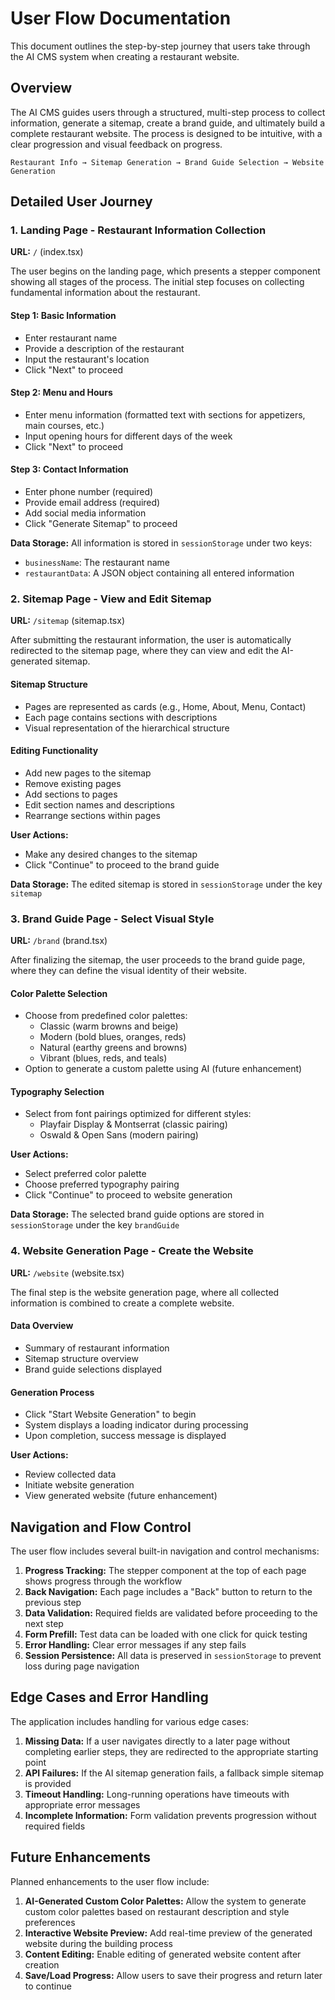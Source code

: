 # User Flow Documentation

This document outlines the step-by-step journey that users take through the AI CMS system when creating a restaurant website.

## Overview

The AI CMS guides users through a structured, multi-step process to collect information, generate a sitemap, create a brand guide, and ultimately build a complete restaurant website. The process is designed to be intuitive, with a clear progression and visual feedback on progress.

```
Restaurant Info → Sitemap Generation → Brand Guide Selection → Website Generation
```

## Detailed User Journey

### 1. Landing Page - Restaurant Information Collection

**URL:** `/` (index.tsx)

The user begins on the landing page, which presents a stepper component showing all stages of the process. The initial step focuses on collecting fundamental information about the restaurant.

#### Step 1: Basic Information
- Enter restaurant name
- Provide a description of the restaurant
- Input the restaurant's location
- Click "Next" to proceed

#### Step 2: Menu and Hours
- Enter menu information (formatted text with sections for appetizers, main courses, etc.)
- Input opening hours for different days of the week
- Click "Next" to proceed

#### Step 3: Contact Information
- Enter phone number (required)
- Provide email address (required)
- Add social media information
- Click "Generate Sitemap" to proceed

**Data Storage:** All information is stored in `sessionStorage` under two keys:
- `businessName`: The restaurant name
- `restaurantData`: A JSON object containing all entered information

### 2. Sitemap Page - View and Edit Sitemap

**URL:** `/sitemap` (sitemap.tsx)

After submitting the restaurant information, the user is automatically redirected to the sitemap page, where they can view and edit the AI-generated sitemap.

#### Sitemap Structure
- Pages are represented as cards (e.g., Home, About, Menu, Contact)
- Each page contains sections with descriptions
- Visual representation of the hierarchical structure

#### Editing Functionality
- Add new pages to the sitemap
- Remove existing pages
- Add sections to pages
- Edit section names and descriptions
- Rearrange sections within pages

**User Actions:**
- Make any desired changes to the sitemap
- Click "Continue" to proceed to the brand guide

**Data Storage:** The edited sitemap is stored in `sessionStorage` under the key `sitemap`

### 3. Brand Guide Page - Select Visual Style

**URL:** `/brand` (brand.tsx)

After finalizing the sitemap, the user proceeds to the brand guide page, where they can define the visual identity of their website.

#### Color Palette Selection
- Choose from predefined color palettes:
  - Classic (warm browns and beige)
  - Modern (bold blues, oranges, reds)
  - Natural (earthy greens and browns)
  - Vibrant (blues, reds, and teals)
- Option to generate a custom palette using AI (future enhancement)

#### Typography Selection
- Select from font pairings optimized for different styles:
  - Playfair Display & Montserrat (classic pairing)
  - Oswald & Open Sans (modern pairing)

**User Actions:**
- Select preferred color palette
- Choose preferred typography pairing
- Click "Continue" to proceed to website generation

**Data Storage:** The selected brand guide options are stored in `sessionStorage` under the key `brandGuide`

### 4. Website Generation Page - Create the Website

**URL:** `/website` (website.tsx)

The final step is the website generation page, where all collected information is combined to create a complete website.

#### Data Overview
- Summary of restaurant information
- Sitemap structure overview
- Brand guide selections displayed

#### Generation Process
- Click "Start Website Generation" to begin
- System displays a loading indicator during processing
- Upon completion, success message is displayed

**User Actions:**
- Review collected data
- Initiate website generation
- View generated website (future enhancement)

## Navigation and Flow Control

The user flow includes several built-in navigation and control mechanisms:

1. **Progress Tracking:** The stepper component at the top of each page shows progress through the workflow
2. **Back Navigation:** Each page includes a "Back" button to return to the previous step
3. **Data Validation:** Required fields are validated before proceeding to the next step
4. **Form Prefill:** Test data can be loaded with one click for quick testing
5. **Error Handling:** Clear error messages if any step fails
6. **Session Persistence:** All data is preserved in `sessionStorage` to prevent loss during page navigation

## Edge Cases and Error Handling

The application includes handling for various edge cases:

1. **Missing Data:** If a user navigates directly to a later page without completing earlier steps, they are redirected to the appropriate starting point
2. **API Failures:** If the AI sitemap generation fails, a fallback simple sitemap is provided
3. **Timeout Handling:** Long-running operations have timeouts with appropriate error messages
4. **Incomplete Information:** Form validation prevents progression without required fields

## Future Enhancements

Planned enhancements to the user flow include:

1. **AI-Generated Custom Color Palettes:** Allow the system to generate custom color palettes based on restaurant description and style preferences
2. **Interactive Website Preview:** Add real-time preview of the generated website during the building process
3. **Content Editing:** Enable editing of generated website content after creation
4. **Save/Load Progress:** Allow users to save their progress and return later to continue 